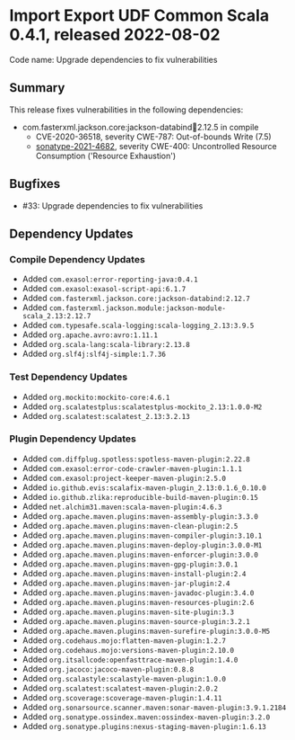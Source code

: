 # Import Export UDF Common Scala 0.4.1, released 2022-08-02

Code name: Upgrade dependencies to fix vulnerabilities

## Summary

This release fixes vulnerabilities in the following dependencies:

* com.fasterxml.jackson.core:jackson-databind:jar:2.12.5 in compile
    * CVE-2020-36518, severity CWE-787: Out-of-bounds Write (7.5)
    * [sonatype-2021-4682](https://ossindex.sonatype.org/vulnerability/sonatype-2021-4682), severity CWE-400: Uncontrolled Resource Consumption ('Resource Exhaustion')

## Bugfixes

* #33: Upgrade dependencies to fix vulnerabilities

## Dependency Updates

### Compile Dependency Updates

* Added `com.exasol:error-reporting-java:0.4.1`
* Added `com.exasol:exasol-script-api:6.1.7`
* Added `com.fasterxml.jackson.core:jackson-databind:2.12.7`
* Added `com.fasterxml.jackson.module:jackson-module-scala_2.13:2.12.7`
* Added `com.typesafe.scala-logging:scala-logging_2.13:3.9.5`
* Added `org.apache.avro:avro:1.11.1`
* Added `org.scala-lang:scala-library:2.13.8`
* Added `org.slf4j:slf4j-simple:1.7.36`

### Test Dependency Updates

* Added `org.mockito:mockito-core:4.6.1`
* Added `org.scalatestplus:scalatestplus-mockito_2.13:1.0.0-M2`
* Added `org.scalatest:scalatest_2.13:3.2.13`

### Plugin Dependency Updates

* Added `com.diffplug.spotless:spotless-maven-plugin:2.22.8`
* Added `com.exasol:error-code-crawler-maven-plugin:1.1.1`
* Added `com.exasol:project-keeper-maven-plugin:2.5.0`
* Added `io.github.evis:scalafix-maven-plugin_2.13:0.1.6_0.10.0`
* Added `io.github.zlika:reproducible-build-maven-plugin:0.15`
* Added `net.alchim31.maven:scala-maven-plugin:4.6.3`
* Added `org.apache.maven.plugins:maven-assembly-plugin:3.3.0`
* Added `org.apache.maven.plugins:maven-clean-plugin:2.5`
* Added `org.apache.maven.plugins:maven-compiler-plugin:3.10.1`
* Added `org.apache.maven.plugins:maven-deploy-plugin:3.0.0-M1`
* Added `org.apache.maven.plugins:maven-enforcer-plugin:3.0.0`
* Added `org.apache.maven.plugins:maven-gpg-plugin:3.0.1`
* Added `org.apache.maven.plugins:maven-install-plugin:2.4`
* Added `org.apache.maven.plugins:maven-jar-plugin:2.4`
* Added `org.apache.maven.plugins:maven-javadoc-plugin:3.4.0`
* Added `org.apache.maven.plugins:maven-resources-plugin:2.6`
* Added `org.apache.maven.plugins:maven-site-plugin:3.3`
* Added `org.apache.maven.plugins:maven-source-plugin:3.2.1`
* Added `org.apache.maven.plugins:maven-surefire-plugin:3.0.0-M5`
* Added `org.codehaus.mojo:flatten-maven-plugin:1.2.7`
* Added `org.codehaus.mojo:versions-maven-plugin:2.10.0`
* Added `org.itsallcode:openfasttrace-maven-plugin:1.4.0`
* Added `org.jacoco:jacoco-maven-plugin:0.8.8`
* Added `org.scalastyle:scalastyle-maven-plugin:1.0.0`
* Added `org.scalatest:scalatest-maven-plugin:2.0.2`
* Added `org.scoverage:scoverage-maven-plugin:1.4.11`
* Added `org.sonarsource.scanner.maven:sonar-maven-plugin:3.9.1.2184`
* Added `org.sonatype.ossindex.maven:ossindex-maven-plugin:3.2.0`
* Added `org.sonatype.plugins:nexus-staging-maven-plugin:1.6.13`
